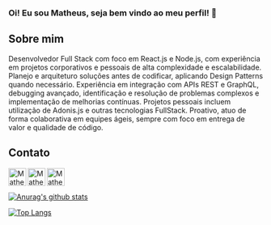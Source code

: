 ### Oi! Eu sou Matheus, seja bem vindo ao meu perfil! 👋

## Sobre mim

Desenvolvedor Full Stack com foco em React.js e Node.js, com experiência em projetos
corporativos e pessoais de alta complexidade e escalabilidade. Planejo e arquiteturo
soluções antes de codificar, aplicando Design Patterns quando necessário. Experiência
em integração com APIs REST e GraphQL, debugging avançado, identificação e resolução
de problemas complexos e implementação de melhorias contínuas. Projetos pessoais
incluem utilização de Adonis.js e outras tecnologias FullStack. Proativo, atuo de forma
colaborativa em equipes ágeis, sempre com foco em entrega de valor e qualidade de
código.

## Contato
<a href="https://www.linkedin.com/in/matheusramyres/">
  <img align="left" alt="Matheus LinkedIn" width="35px" src="https://cdn.icon-icons.com/icons2/2428/PNG/512/linkedin_black_logo_icon_147114.png" />
</a>

<a href="https://www.instagram.com/matheusramyres/">
  <img align="left" alt="Matheus Instagram" width="35px" src="https://cdn.icon-icons.com/icons2/2428/PNG/512/instagram_black_logo_icon_147122.png" />
</a>


<a href="https://api.whatsapp.com/send?phone=5583994127786&text=sua%20mensagem">
  <img align="left" alt="Matheus Whatsapp" width="35px" src="https://cdn.icon-icons.com/icons2/2428/PNG/512/whatsapp_black_logo_icon_147050.png" />
</a>

</br>

<br/>

<!-- ## Languages and Tools -->

[![Anurag's github stats](https://github-readme-stats.vercel.app/api/top-langs/?username=matheusramyres&layout=compact&theme=chartreuse-dark)](https://github.com/matheusramyres)

[![Top Langs](https://github-readme-stats.vercel.app/api/top-langs/?username=matheusramyres&layout=compact&theme=chartreuse-dark)](https://github.com/matheusramyres)
